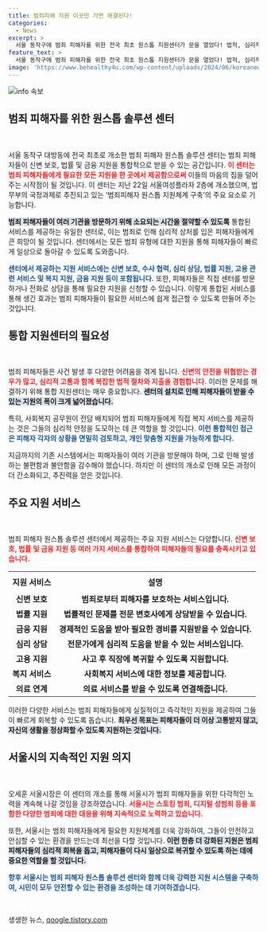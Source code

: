```yaml
---
title: 범죄피해 지원 이곳만 가면 해결된다!
categories:
  - News
excerpt: >
  서울 동작구에 범죄 피해자를 위한 전국 최초 원스톱 지원센터가 문을 열었다! 법적, 심리적, 금융적 도움을 한 곳에서 받을 수 있는 이 센터는 다양한 범죄 유형에 대응하며, 시민의 안전과 회복을 위한 발판이 될 전망이다. 클릭해서 더 알아보세요!
feature_text: >
  서울 동작구에 범죄 피해자를 위한 전국 최초 원스톱 지원센터가 문을 열었다! 법적, 심리적, 금융적 도움을 한 곳에서 받을 수 있는 이 센터는 다양한 범죄 유형에 대응하며, 시민의 안전과 회복을 위한 발판이 될 전망이다. 클릭해서 더 알아보세요!
image: 'https://www.behealthy4u.com/wp-content/uploads/2024/06/koreanews.jpg'
---
```


<p><img src="https://www.behealthy4u.com/wp-content/uploads/2024/06/koreanews.jpg" alt="info 속보" /></p>

<h2 data-ke-size="size26">범죄 피해자를 위한 원스톱 솔루션 센터</h2>

<p data-ke-size="size16">&nbsp;</p>

<p>서울 동작구 대방동에 전국 최초로 개소한 범죄 피해자 원스톱 솔루션 센터는 범죄 피해자들이 신변 보호, 법률 및 금융 지원을 통합적으로 받을 수 있는 공간입니다. <b><span style="color: #ee2323;">이 센터는 범죄 피해자들에게 필요한 모든 지원을 한 곳에서 제공함으로써</span></b> 이들의 마음의 짐을 덜어주는 시작점이 될 것입니다. 이 센터는 지난 22일 서울여성플라자 2층에 개소했으며, 법무부의 국정과제로 추진되고 있는 ‘범죄피해자 원스톱 지원체계 구축’의 주요 요소로 기능합니다.</p>

<p><b><span style="background-color: #21538527;">범죄 피해자들이 여러 기관을 방문하기 위해 소요되는 시간을 절약할 수 있도록</span></b> 통합된 서비스를 제공하는 유일한 센터로, 이는 범죄로 인해 심리적 상처를 입은 피해자들에게 큰 희망이 될 것입니다. 센터에서는 모든 범죄 유형에 대한 지원을 통해 피해자들이 빠르게 일상으로 돌아갈 수 있도록 도와줍니다.</p>

<p><b><span style="color: #1a5490;">센터에서 제공하는 지원 서비스에는 신변 보호, 수사 협력, 심리 상담, 법률 지원, 고용 관련 서비스 및 복지 지원, 금융 지원 등이 포함됩니다.</span></b> 또한, 피해자들은 직접 센터를 방문하거나 전화로 상담을 통해 필요한 지원을 신청할 수 있습니다. 이렇게 통합된 서비스를 통해 생긴 효과는 범죄 피해자들이 필요한 서비스에 쉽게 접근할 수 있도록 만들어 주는 것입니다.</p>

<h2 data-ke-size="size26">통합 지원센터의 필요성</h2>

<p data-ke-size="size16">&nbsp;</p>

<p>범죄 피해자들은 사건 발생 후 다양한 어려움을 겪게 됩니다. <b><span style="color: #ee2323;">신변의 안전을 위협받는 경우가 많고, 심리적 고통과 함께 복잡한 법적 절차와 지출을 경험합니다.</span></b> 이러한 문제를 해결하기 위해 통합 지원센터는 매우 중요합니다. <b><span style="background-color: #21538527;">센터의 설치로 인해 피해자들이 받을 수 있는 지원의 폭이 크게 넓어졌습니다.</span></b></p>

<p>특히, 사회복지 공무원이 전담 배치되어 범죄 피해자들에게 직접 복지 서비스를 제공하는 것은 그들의 심리적 안정을 도모하는 데 큰 역할을 할 것입니다. <b><span style="color: #1a5490;">이런 통합적인 접근은 피해자 각자의 상황을 면밀히 검토하고, 개인 맞춤형 지원을 가능하게 합니다.</span></b> </p>

<p>지금까지의 기존 시스템에서는 피해자들이 여러 기관을 방문해야 하며, 그로 인해 발생하는 불편함과 불안함을 감수해야 했습니다. 하지만 이 센터의 개소로 인해 모든 과정이 더 간소화되고, 추진력을 얻은 것입니다.</p>

<h2 data-ke-size="size26">주요 지원 서비스</h2>

<p data-ke-size="size16">&nbsp;</p>

<p>범죄 피해자 원스톱 솔루션 센터에서 제공하는 주요 지원 서비스는 다양합니다. <b><span style="color: #ee2323;">신변 보호, 법률 및 금융 지원 등 여러 가지 서비스를 통합하여 피해자들의 필요를 충족시키고 있습니다.</span></b> </p>

<table style="width: 100%; border-collapse: collapse;">
    <tr>
        <th style="text-align: center; height: 40px;">지원 서비스</th>
        <th style="text-align: center; height: 40px;">설명</th>
    </tr>
    <tr>
        <td style="text-align: center; height: 17px;"><b>신변 보호</b></td>
        <td style="text-align: center; height: 17px;"><b>범죄로부터 피해자를 보호하는 서비스입니다.</b></td>
    </tr>
    <tr>
        <td style="text-align: center; height: 17px;"><b>법률 지원</b></td>
        <td style="text-align: center; height: 17px;"><b>법률적인 문제를 전문 변호사에게 상담받을 수 있습니다.</b></td>
    </tr>
    <tr>
        <td style="text-align: center; height: 17px;"><b>금융 지원</b></td>
        <td style="text-align: center; height: 17px;"><b>경제적인 도움을 받아 필요한 경비를 지원받을 수 있습니다.</b></td>
    </tr>
    <tr>
        <td style="text-align: center; height: 17px;"><b>심리 상담</b></td>
        <td style="text-align: center; height: 17px;"><b>전문가에게 심리적 도움을 받을 수 있는 서비스입니다.</b></td>
    </tr>
    <tr>
        <td style="text-align: center; height: 17px;"><b>고용 지원</b></td>
        <td style="text-align: center; height: 17px;"><b>사고 후 직장에 복귀할 수 있도록 지원합니다.</b></td>
    </tr>
    <tr>
        <td style="text-align: center; height: 17px;"><b>복지 서비스</b></td>
        <td style="text-align: center; height: 17px;"><b>사회복지 서비스에 대한 정보를 제공합니다.</b></td>
    </tr>
    <tr>
        <td style="text-align: center; height: 17px;"><b>의료 연계</b></td>
        <td style="text-align: center; height: 17px;"><b>의료 서비스를 받을 수 있도록 연결해줍니다.</b></td>
    </tr>
</table>

<p>이러한 다양한 서비스는 범죄 피해자들에게 실질적이고 즉각적인 지원을 제공하여 그들이 빠르게 회복할 수 있도록 돕습니다. <b><span style="background-color: #21538527;">최우선 목표는 피해자들이 더 이상 고통받지 않고, 자신의 생활을 정상화할 수 있도록 지원하는 것입니다.</span></b></p>

<h2 data-ke-size="size26">서울시의 지속적인 지원 의지</h2>

<p data-ke-size="size16">&nbsp;</p>

<p>오세훈 서울시장은 이 센터의 개소를 통해 서울시가 범죄 피해자들을 위한 다각적인 노력을 계속해 나갈 것임을 강조하였습니다. <b><span style="color: #ee2323;">서울시는 스토킹 범죄, 디지털 성범죄 등을 포함한 다양한 범죄에 대한 대응을 위해 지속적으로 노력하고 있습니다.</span></b></p>

<p>또한, 서울시는 범죄 피해자들에게 필요한 지원체계를 더욱 강화하여, 그들이 안전하고 안심할 수 있는 환경을 만드는데 최선을 다할 것입니다. <b><span style="background-color: #21538527;">이런 한층 더 강화된 지원은 범죄 피해자들의 심리적 회복을 돕고, 피해자들이 다시 일상으로 복귀할 수 있도록 하는 데에 중요한 역할을 할 것입니다.</span></b></p>

<p><b><span style="color: #1a5490;">향후 서울시는 범죄 피해자 원스톱 솔루션 센터와 함께 더욱 강력한 지원 시스템을 구축하여, 시민이 모두 안전할 수 있는 환경을 조성하는 데 기여하겠습니다.</span></b> </p>

<p data-ke-size="size16">&nbsp;</p>
생생한 뉴스, <a href="https://qoogle.tistory.com" rel="dofollow">qoogle.tistory.com</a>


